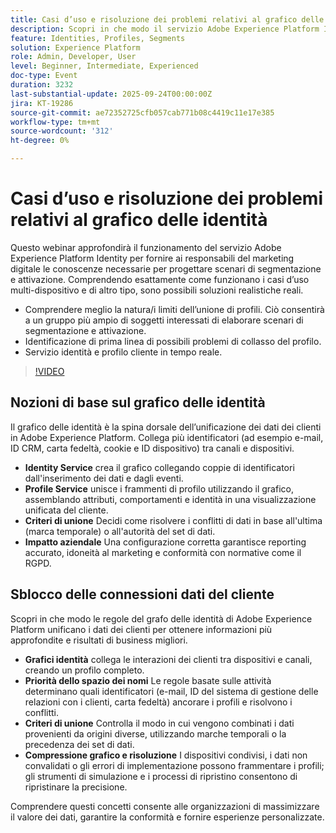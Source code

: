 ```yaml
---
title: Casi d’uso e risoluzione dei problemi relativi al grafico delle identità
description: Scopri in che modo il servizio Adobe Experience Platform Identity potenzia le informazioni su segmentazione, attivazione e unione di profili per risolvere le sfide di marketing nel mondo reale.
feature: Identities, Profiles, Segments
solution: Experience Platform
role: Admin, Developer, User
level: Beginner, Intermediate, Experienced
doc-type: Event
duration: 3232
last-substantial-update: 2025-09-24T00:00:00Z
jira: KT-19286
source-git-commit: ae72352725cfb057cab771b08c4419c11e17e385
workflow-type: tm+mt
source-wordcount: '312'
ht-degree: 0%

---
```



# Casi d’uso e risoluzione dei problemi relativi al grafico delle identità

Questo webinar approfondirà il funzionamento del servizio Adobe Experience Platform Identity per fornire ai responsabili del marketing digitale le conoscenze necessarie per progettare scenari di segmentazione e attivazione. Comprendendo esattamente come funzionano i casi d’uso multi-dispositivo e di altro tipo, sono possibili soluzioni realistiche reali.

* Comprendere meglio la natura/i limiti dell’unione di profili. Ciò consentirà a un gruppo più ampio di soggetti interessati di elaborare scenari di segmentazione e attivazione.
* Identificazione di prima linea di possibili problemi di collasso del profilo.
* Servizio identità e profilo cliente in tempo reale.

>[!VIDEO](https://video.tv.adobe.com/v/3475214/?learn=on&enablevpops)

## Nozioni di base sul grafico delle identità

Il grafico delle identità è la spina dorsale dell’unificazione dei dati dei clienti in Adobe Experience Platform. Collega più identificatori (ad esempio e-mail, ID CRM, carta fedeltà, cookie e ID dispositivo) tra canali e dispositivi.

* **Identity Service** crea il grafico collegando coppie di identificatori dall&#39;inserimento dei dati e dagli eventi.
* **Profile Service** unisce i frammenti di profilo utilizzando il grafico, assemblando attributi, comportamenti e identità in una visualizzazione unificata del cliente.
* **Criteri di unione** Decidi come risolvere i conflitti di dati in base all&#39;ultima (marca temporale) o all&#39;autorità del set di dati.
* **Impatto aziendale** Una configurazione corretta garantisce reporting accurato, idoneità al marketing e conformità con normative come il RGPD.

## Sblocco delle connessioni dati del cliente

Scopri in che modo le regole del grafo delle identità di Adobe Experience Platform unificano i dati dei clienti per ottenere informazioni più approfondite e risultati di business migliori.

* **Grafici identità** collega le interazioni dei clienti tra dispositivi e canali, creando un profilo completo.
* **Priorità dello spazio dei nomi** Le regole basate sulle attività determinano quali identificatori (e-mail, ID del sistema di gestione delle relazioni con i clienti, carta fedeltà) ancorare i profili e risolvono i conflitti.
* **Criteri di unione** Controlla il modo in cui vengono combinati i dati provenienti da origini diverse, utilizzando marche temporali o la precedenza dei set di dati.
* **Compressione grafico e risoluzione** I dispositivi condivisi, i dati non convalidati o gli errori di implementazione possono frammentare i profili; gli strumenti di simulazione e i processi di ripristino consentono di ripristinare la precisione.

Comprendere questi concetti consente alle organizzazioni di massimizzare il valore dei dati, garantire la conformità e fornire esperienze personalizzate.

